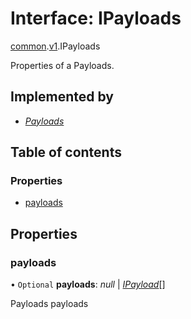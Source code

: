# Interface: IPayloads

[common](../modules/proto.temporal.api.common.md).[v1](../modules/proto.temporal.api.common.v1.md).IPayloads

Properties of a Payloads.

## Implemented by

* [*Payloads*](../classes/proto.temporal.api.common.v1.payloads.md)

## Table of contents

### Properties

- [payloads](proto.temporal.api.common.v1.ipayloads.md#payloads)

## Properties

### payloads

• `Optional` **payloads**: *null* \| [*IPayload*](proto.temporal.api.common.v1.ipayload.md)[]

Payloads payloads
